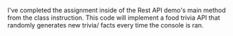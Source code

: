I've completed the assignment inside of the Rest API demo's main method from the class instruction. This code will implement a food trivia API that randomly generates new trivia/ facts every time the console is ran.
